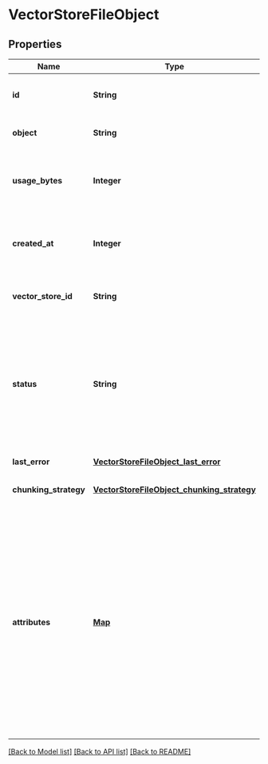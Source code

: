 # VectorStoreFileObject
## Properties

| Name | Type | Description | Notes |
|------------ | ------------- | ------------- | -------------|
| **id** | **String** | The identifier, which can be referenced in API endpoints. | [default to null] |
| **object** | **String** | The object type, which is always &#x60;vector_store.file&#x60;. | [default to null] |
| **usage\_bytes** | **Integer** | The total vector store usage in bytes. Note that this may be different from the original file size. | [default to null] |
| **created\_at** | **Integer** | The Unix timestamp (in seconds) for when the vector store file was created. | [default to null] |
| **vector\_store\_id** | **String** | The ID of the [vector store](/docs/api-reference/vector-stores/object) that the [File](/docs/api-reference/files) is attached to. | [default to null] |
| **status** | **String** | The status of the vector store file, which can be either &#x60;in_progress&#x60;, &#x60;completed&#x60;, &#x60;cancelled&#x60;, or &#x60;failed&#x60;. The status &#x60;completed&#x60; indicates that the vector store file is ready for use. | [default to null] |
| **last\_error** | [**VectorStoreFileObject_last_error**](VectorStoreFileObject_last_error.md) |  | [default to null] |
| **chunking\_strategy** | [**VectorStoreFileObject_chunking_strategy**](VectorStoreFileObject_chunking_strategy.md) |  | [optional] [default to null] |
| **attributes** | [**Map**](VectorStoreFileAttributes_value.md) | Set of 16 key-value pairs that can be attached to an object. This can be  useful for storing additional information about the object in a structured  format, and querying for objects via API or the dashboard. Keys are strings  with a maximum length of 64 characters. Values are strings with a maximum  length of 512 characters, booleans, or numbers.  | [optional] [default to null] |

[[Back to Model list]](../README.md#documentation-for-models) [[Back to API list]](../README.md#documentation-for-api-endpoints) [[Back to README]](../README.md)

